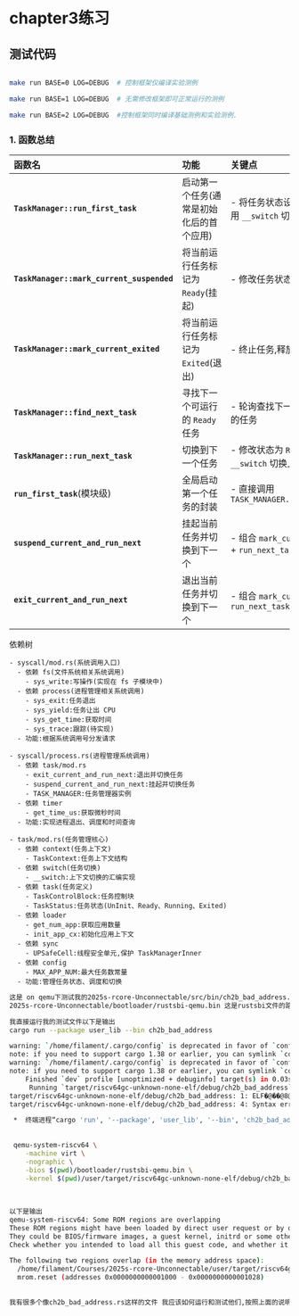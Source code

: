 # chapter3练习

## 测试代码

```sh

make run BASE=0 LOG=DEBUG  # 控制框架仅编译实验测例

make run BASE=1 LOG=DEBUG  # 无需修改框架即可正常运行的测例

make run BASE=2 LOG=DEBUG  #控制框架同时编译基础测例和实验测例.
```

### **1. 函数总结**

| 函数名                                    | 功能                                       | 关键点                                                       |
| :---------------------------------------- | :----------------------------------------- | :----------------------------------------------------------- |
| **`TaskManager::run_first_task`**         | 启动第一个任务(通常是初始化后的首个应用) | - 将任务状态设为 `Running` - 调用 `__switch` 切换到任务上下文 |
| **`TaskManager::mark_current_suspended`** | 将当前运行任务标记为 `Ready`(挂起)       | - 修改任务状态,不切换上下文                                 |
| **`TaskManager::mark_current_exited`**    | 将当前运行任务标记为 `Exited`(退出)      | - 终止任务,释放资源                                         |
| **`TaskManager::find_next_task`**         | 寻找下一个可运行的 `Ready` 任务            | - 轮询查找下一个状态为 `Ready` 的任务                        |
| **`TaskManager::run_next_task`**          | 切换到下一个任务                           | - 修改状态为 `Running` - 调用 `__switch` 切换上下文          |
| **`run_first_task`**(模块级)            | 全局启动第一个任务的封装                   | - 直接调用 `TASK_MANAGER.run_first_task()`                   |
| **`suspend_current_and_run_next`**        | 挂起当前任务并切换到下一个                 | - 组合 `mark_current_suspended` + `run_next_task`            |
| **`exit_current_and_run_next`**           | 退出当前任务并切换到下一个                 | - 组合 `mark_current_exited` + `run_next_task`               |





依赖树

```
- syscall/mod.rs(系统调用入口)
  - 依赖 fs(文件系统相关系统调用)
    - sys_write:写操作(实现在 fs 子模块中)
  - 依赖 process(进程管理相关系统调用)
    - sys_exit:任务退出
    - sys_yield:任务让出 CPU
    - sys_get_time:获取时间
    - sys_trace:跟踪(待实现)
  - 功能:根据系统调用号分发请求

- syscall/process.rs(进程管理系统调用)
  - 依赖 task/mod.rs
    - exit_current_and_run_next:退出并切换任务
    - suspend_current_and_run_next:挂起并切换任务
    - TASK_MANAGER:任务管理器实例
  - 依赖 timer
    - get_time_us:获取微秒时间
  - 功能:实现进程退出、调度和时间查询

- task/mod.rs(任务管理核心)
  - 依赖 context(任务上下文)
    - TaskContext:任务上下文结构
  - 依赖 switch(任务切换)
    - __switch:上下文切换的汇编实现
  - 依赖 task(任务定义)
    - TaskControlBlock:任务控制块
    - TaskStatus:任务状态(UnInit、Ready、Running、Exited)
  - 依赖 loader
    - get_num_app:获取应用数量
    - init_app_cx:初始化应用上下文
  - 依赖 sync
    - UPSafeCell:线程安全单元,保护 TaskManagerInner
  - 依赖 config
    - MAX_APP_NUM:最大任务数常量
  - 功能:管理任务状态、调度和切换
```

```sh
这是 on qemu下测试我的2025s-rcore-Unconnectable/src/bin/ch2b_bad_address.rs文件
2025s-rcore-Unconnectable/bootloader/rustsbi-qemu.bin 这是rustsbi文件的路径

我直接运行我的测试文件以下是输出
cargo run --package user_lib --bin ch2b_bad_address 

warning: `/home/filament/.cargo/config` is deprecated in favor of `config.toml`
note: if you need to support cargo 1.38 or earlier, you can symlink `config` to `config.toml`
warning: `/home/filament/.cargo/config` is deprecated in favor of `config.toml`
note: if you need to support cargo 1.38 or earlier, you can symlink `config` to `config.toml`
    Finished `dev` profile [unoptimized + debuginfo] target(s) in 0.03s
     Running `target/riscv64gc-unknown-none-elf/debug/ch2b_bad_address`
target/riscv64gc-unknown-none-elf/debug/ch2b_bad_address: 1: ELF�@��@8@: not found
target/riscv64gc-unknown-none-elf/debug/ch2b_bad_address: 4: Syntax error: Unterminated quoted string

 *  终端进程“cargo 'run', '--package', 'user_lib', '--bin', 'ch2b_bad_address'”启动失败(退出代码: 2). 
 
 
 qemu-system-riscv64 \
    -machine virt \
    -nographic \
    -bios $(pwd)/bootloader/rustsbi-qemu.bin \
    -kernel $(pwd)/user/target/riscv64gc-unknown-none-elf/debug/ch2b_bad_address
    
    
    
以下是输出
qemu-system-riscv64: Some ROM regions are overlapping
These ROM regions might have been loaded by direct user request or by default.
They could be BIOS/firmware images, a guest kernel, initrd or some other file loaded into guest memory.
Check whether you intended to load all this guest code, and whether it has been built to load to the correct addresses.

The following two regions overlap (in the memory address space):
  /home/filament/Courses/2025s-rcore-Unconnectable/user/target/riscv64gc-unknown-none-elf/debug/ch2b_bad_address ELF program header segment 0 (addresses 0x0000000000000000 - 0x00000000000082bc)
  mrom.reset (addresses 0x0000000000001000 - 0x0000000000001028)
  
  
我有很多个像ch2b_bad_address.rs这样的文件 我应该如何运行和测试他们,按照上面的说明
```

